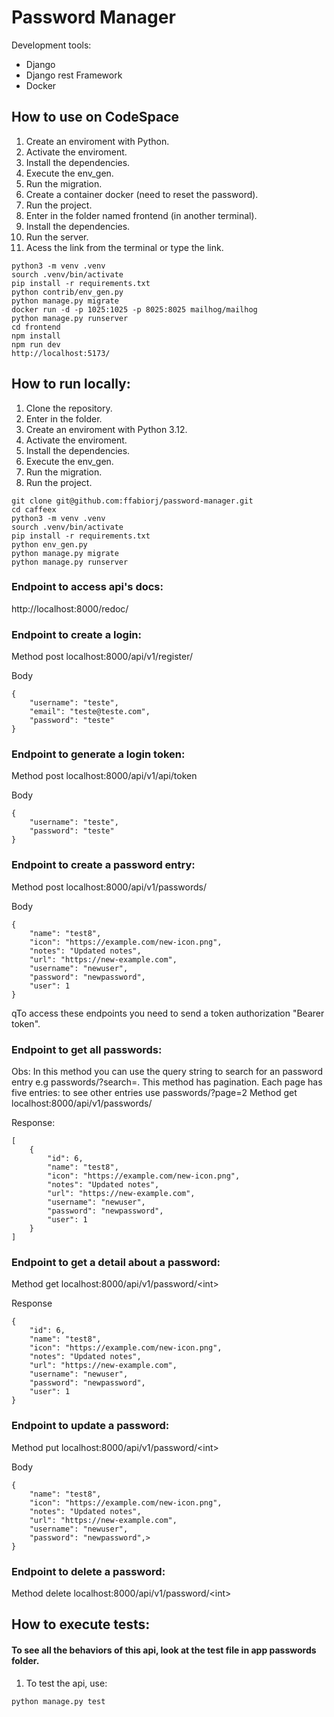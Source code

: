 # Password Manager

Development tools:

- Django
- Django rest Framework
- Docker


## How to use on CodeSpace
 
1. Create an enviroment with Python.
2. Activate the enviroment.
3. Install the dependencies.
4. Execute the env_gen.
5. Run the migration.
6. Create a container docker (need to reset the password).
7. Run the project.
8. Enter in the folder named frontend (in another terminal).
9. Install the dependencies.
10. Run the server.
11. Acess the link from the terminal or type the link.

```
python3 -m venv .venv
sourch .venv/bin/activate
pip install -r requirements.txt
python contrib/env_gen.py
python manage.py migrate
docker run -d -p 1025:1025 -p 8025:8025 mailhog/mailhog
python manage.py runserver
cd frontend
npm install
npm run dev
http://localhost:5173/
```

## How to run locally:

1. Clone the repository.
2. Enter in the folder.
3. Create an enviroment with Python 3.12.
4. Activate the enviroment.
5. Install the dependencies.
6. Execute the env_gen.
7. Run the migration.
8. Run the project.

```
git clone git@github.com:ffabiorj/password-manager.git
cd caffeex
python3 -m venv .venv
sourch .venv/bin/activate
pip install -r requirements.txt
python env_gen.py
python manage.py migrate
python manage.py runserver

```

### Endpoint to access api's docs:

http://localhost:8000/redoc/

### Endpoint to create a login:

Method post localhost:8000/api/v1/register/

Body

```
{
    "username": "teste",
    "email": "teste@teste.com",
    "password": "teste"
}
```

### Endpoint to generate a login token:

Method post localhost:8000/api/v1/api/token

Body

```
{
    "username": "teste",
    "password": "teste"
}
```

### Endpoint to create a password entry:

Method post localhost:8000/api/v1/passwords/

Body

```
{
    "name": "test8",
    "icon": "https://example.com/new-icon.png",
    "notes": "Updated notes",
    "url": "https://new-example.com",
    "username": "newuser",
    "password": "newpassword",
    "user": 1
}
```

qTo access these endpoints you need to send a token authorization "Bearer token".

### Endpoint to get all passwords:

Obs: In this method you can use the query string to search for an password entry e.g passwords/?search=<name>.
This method has pagination. Each page has five entries: to see other entries use passwords/?page=2
Method get localhost:8000/api/v1/passwords/

Response:

```
[
    {
        "id": 6,
        "name": "test8",
        "icon": "https://example.com/new-icon.png",
        "notes": "Updated notes",
        "url": "https://new-example.com",
        "username": "newuser",
        "password": "newpassword",
        "user": 1
    }
]

```

### Endpoint to get a detail about a password:

Method get localhost:8000/api/v1/password/\<int\>

Response

```
{
    "id": 6,
    "name": "test8",
    "icon": "https://example.com/new-icon.png",
    "notes": "Updated notes",
    "url": "https://new-example.com",
    "username": "newuser",
    "password": "newpassword",
    "user": 1
}
```

### Endpoint to update a password:

Method put localhost:8000/api/v1/password/\<int\>

Body

```
{
    "name": "test8",
    "icon": "https://example.com/new-icon.png",
    "notes": "Updated notes",
    "url": "https://new-example.com",
    "username": "newuser",
    "password": "newpassword",>
}
```

### Endpoint to delete a password:

Method delete localhost:8000/api/v1/password/\<int\>

## How to execute tests:

#### To see all the behaviors of this api, look at the test file in app passwords folder.

1. To test the api, use:

```
python manage.py test
```
